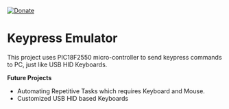 [![Donate](https://img.shields.io/badge/Donate-PayPal-green.svg)](https://www.paypal.me/embeddedlab)
# Keypress Emulator
This project uses PIC18F2550 micro-controller to send keypress commands to PC, just like USB HID Keyboards.

**Future Projects**
* Automating Repetitive Tasks which requires Keyboard and Mouse.
* Customized USB HID based Keyboards

